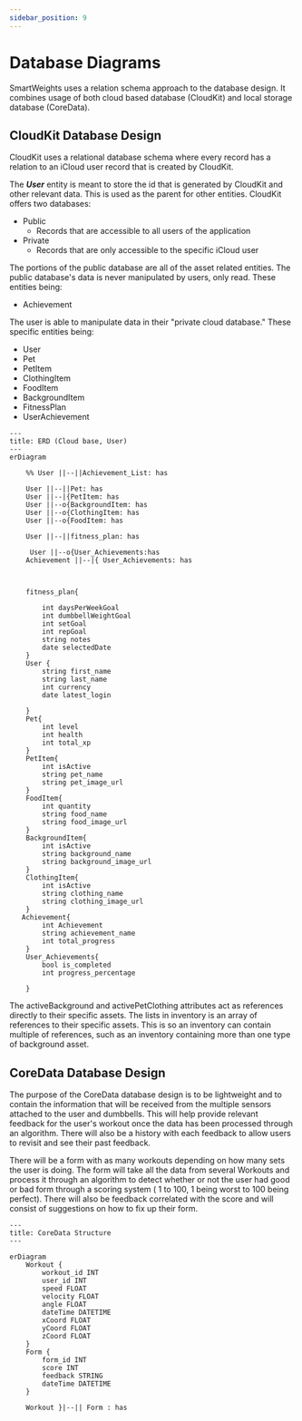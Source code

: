 ```yaml
---
sidebar_position: 9
---
```


# Database Diagrams

SmartWeights uses a relation schema approach to the database design. It combines usage of both cloud based database (CloudKit) and local storage database (CoreData).

## CloudKit Database Design

CloudKit uses a relational database schema where every record has a relation to an iCloud user record that is created by CloudKit.

The **_User_** entity is meant to store the id that is generated by CloudKit and other relevant data. This is used as the parent for other entities.
CloudKit offers two databases:

- Public
  - Records that are accessible to all users of the application
- Private
  - Records that are only accessible to the specific iCloud user

The portions of the public database are all of the asset related entities. The public database's data is never manipulated by users, only read. These entities being:
- Achievement

The user is able to manipulate data in their "private cloud database." These specific entities being:

- User
- Pet
- PetItem
- ClothingItem
- FoodItem
- BackgroundItem
- FitnessPlan
- UserAchievement

```mermaid
---
title: ERD (Cloud base, User)
---
erDiagram

    %% User ||--||Achievement_List: has
   
    User ||--||Pet: has
    User ||--|{PetItem: has
    User ||--o{BackgroundItem: has
    User ||--o{ClothingItem: has
    User ||--o{FoodItem: has

    User ||--||fitness_plan: has

     User ||--o{User_Achievements:has
    Achievement ||--|{ User_Achievements: has


   
    fitness_plan{

        int daysPerWeekGoal
        int dumbbellWeightGoal
        int setGoal
        int repGoal
        string notes
        date selectedDate
    }
    User {
        string first_name
        string last_name
        int currency
        date latest_login

    }
    Pet{
        int level
        int health
        int total_xp
    }
    PetItem{
        int isActive
        string pet_name
        string pet_image_url
    }
    FoodItem{
        int quantity
        string food_name
        string food_image_url
    }
    BackgroundItem{
        int isActive
        string background_name
        string background_image_url
    }
    ClothingItem{
        int isActive
        string clothing_name
        string clothing_image_url
    }
   Achievement{
        int Achievement
        string achievement_name
        int total_progress
    }
    User_Achievements{
        bool is_completed
        int progress_percentage

    }

```

The activeBackground and activePetClothing attributes act as references directly to their specific assets. The lists in inventory is an array of references to their specific assets. This is so an inventory can contain multiple of references, such as an inventory containing more than one type of background asset.


## CoreData Database Design

The purpose of the CoreData database design is to be lightweight and to contain the information that will be received from the multiple sensors attached to the user and dumbbells. This will help provide relevant feedback for the user's workout once the data has been processed through an algorithm. There will also be a history with each feedback to allow users to revisit and see their past feedback.

There will be a form with as many workouts depending on how many sets the user is doing. The form will take all the data from several Workouts and process it through an algorithm to detect whether or not the user had good or bad form through a scoring system ( 1 to 100, 1 being worst to 100 being perfect). There will also be feedback correlated with the score and will consist of suggestions on how to fix up their form.

```mermaid
---
title: CoreData Structure
---

erDiagram
    Workout {
        workout_id INT
        user_id INT
        speed FLOAT
        velocity FLOAT
        angle FLOAT
        dateTime DATETIME
        xCoord FLOAT
        yCoord FLOAT
        zCoord FLOAT
    }
    Form {
        form_id INT
        score INT
        feedback STRING
        dateTime DATETIME
    }

    Workout }|--|| Form : has



```
